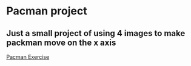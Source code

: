# Pacman project
## Just a small project of using 4 images to make packman move on the x axis
<a href="https://bermudaog.github.io/pacman/"> Pacman Exercise </a>
